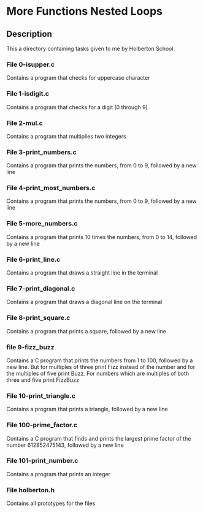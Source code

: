 # More Functions Nested Loops

## Description

This a directory containing tasks given to me by Holberton School

### File 0-isupper.c

Contains a program that checks for uppercase character

### File 1-isdigit.c

Contains a program that checks for a digit (0 through 9)

### File 2-mul.c

Contains a program that multiplies two integers

### File 3-print_numbers.c

Contains a program that prints the numbers, from 0 to 9, followed by a new line

### File 4-print_most_numbers.c

Contains a program that prints the numbers, from 0 to 9, followed by a new line

### File 5-more_numbers.c

Contains a program that prints 10 times the numbers, from 0 to 14, followed by a
new line

### File 6-print_line.c

Contains a program that draws a straight line in the terminal

### File 7-print_diagonal.c

Contains a program that draws a diagonal line on the terminal

### File 8-print_square.c

Contains a program that prints a square, followed by a new line

### file 9-fizz_buzz

Contains a C program that prints the numbers from 1 to 100, followed by a new
line. But for multiples of three print Fizz instead of the number and for the
multiples of five print Buzz. For numbers which are multiples of both three and
five print FizzBuzz

### File 10-print_triangle.c

Contains a program that prints a triangle, followed by a new line

### File 100-prime_factor.c

Contains a C program that finds and prints the largest prime factor of the
number 612852475143, followed by a new line

### File 101-print_number.c

Contains a program that prints an integer

### File holberton.h

Contains all prototypes for the files